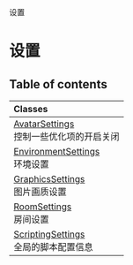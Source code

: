 设置

# 设置 <Badge type="tip" text="Groups" /> <Score text="设置" />

## Table of contents
| Classes |
| :-----|
| [AvatarSettings](../classes/mw.AvatarSettings.md) <br> 控制一些优化项的开启关闭 |
| [EnvironmentSettings](../classes/mw.EnvironmentSettings.md) <br> 环境设置 |
| [GraphicsSettings](../classes/mw.GraphicsSettings.md) <br> 图片画质设置 |
| [RoomSettings](../classes/mw.RoomSettings.md) <br> 房间设置 |
| [ScriptingSettings](../classes/mw.ScriptingSettings.md) <br> 全局的脚本配置信息 |

